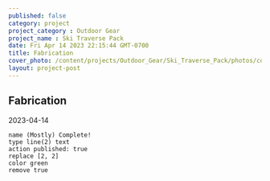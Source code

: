 ```yaml
---
published: false
category: project
project_category : Outdoor Gear
project_name : Ski Traverse Pack
date: Fri Apr 14 2023 22:15:44 GMT-0700
title: Fabrication
cover_photo: /content/projects/Outdoor_Gear/Ski_Traverse_Pack/photos/cover_photo.jpg
layout: project-post
---
```


## Fabrication
2023-04-14





```button
name (Mostly) Complete!
type line(2) text
action published: true
replace [2, 2]
color green
remove true
```
